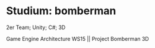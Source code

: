# Studium: bomberman
2er Team; Unity; C#; 3D

Game Engine Architecture WS15 || Project Bomberman 3D
